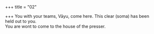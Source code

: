 +++
title = "02"

+++
You with your teams, Vāyu, come here. This clear (soma) has been held  out to you.  
You are wont to come to the house of the presser.  